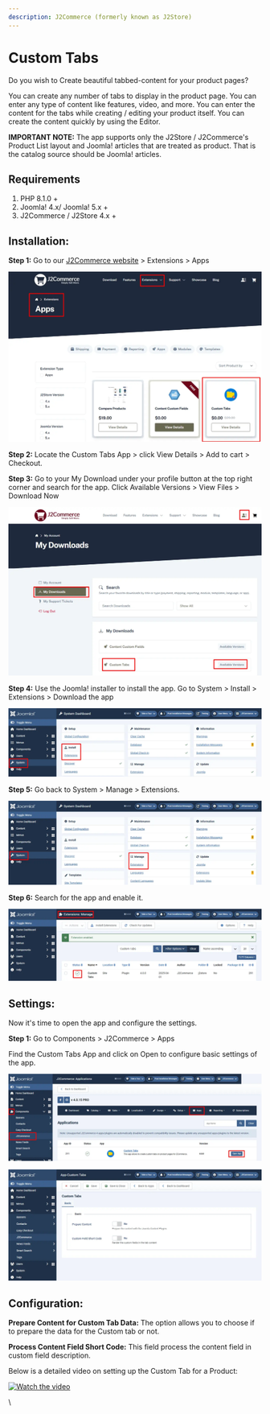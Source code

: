 ```yaml
---
description: J2Commerce (formerly known as J2Store)
---
```


# Custom Tabs

Do you wish to Create beautiful tabbed-content for your product pages?

You can create any number of tabs to display in the product page. You can enter any type of content like features, video, and more. You can enter the content for the tabs while creating / editing your product itself. You can create the content quickly by using the Editor.

**IMPORTANT NOTE:** The app supports only the J2Store / J2Commerce's Product List layout and Joomla! articles that are treated as product. That is the catalog source should be Joomla! articles.

## Requirements <a href="#requirements" id="requirements"></a>

1. PHP 8.1.0 +
2. Joomla! 4.x/ Joomla! 5.x +
3. J2Commerce / J2Store 4.x +

## Installation:

**Step 1:** Go to our [J2Commerce website](https://www.j2commerce.com/) > Extensions > Apps

![Custom Tabs](<../../assets/custom-1.webp>)

**Step 2:** Locate the Custom Tabs App > click View Details > Add to cart > Checkout.&#x20;

**Step 3:** Go to your My Download under your profile button at the top right corner and search for the app. Click Available Versions > View Files > Download Now

![Custom Tabs](<../../assets/custom-2.webp>)

**Step 4:** Use the Joomla! installer to install the app. Go to System > Install > Extensions > Download the app

![Custom Tabs](<../../assets/user-group-3 (7).webp>)

**Step 5:** Go back to System > Manage > Extensions.

![Custom Tabs](<../../assets/user-group-5 (7).webp>)

**Step 6:** Search for the app and enable it.

![Enable custom tab app](<../../assets/custom-3.webp>)

## Settings:

Now it's time to open the app and configure the settings.&#x20;

**Step 1:** Go to Components > J2Commerce > Apps&#x20;

Find the Custom Tabs App and click on Open to configure basic settings of the app.

![Open custom tabs app](<../../assets/custom-4.webp>)

![Custom tab settings](<../../assets/custom-5.webp>)

## Configuration:

**Prepare Content for Custom Tab Data:** The option allows you to choose if to prepare the data for the Custom tab or not.

**Process Content Field Short Code:** This field process the content field in custom field description.

Below is a detailed video on setting up the Custom Tab for a Product:

[![Watch the video](https://img.youtube.com/vi/K6qK4DSLTcQ/hqdefault.jpg)](https://www.youtube.com/watch?v=K6qK4DSLTcQ)

\\
